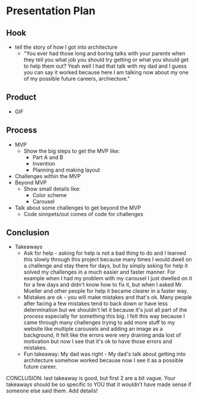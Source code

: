 # Presentation Plan

## Hook
* tell the story of how I got into architecture
  * "You ever had those long and boring talks with your parents when they tell you what job you should try getting or what you should get to help them out? Yeah well I had that talk with my dad and I guess you can say it worked because here I am talking now about my one of my possible future careers, archiecture."

## Product
* GIF

## Process
* MVP
  * Show the big steps to get the MVP like:
    * Part A and B
    * Invention
    * Planning and making layout
* Challenges within the MVP
* Beyond MVP
  * Show small details like:
    * Color scheme
    * Carousel
* Talk about some challenges to get beyond the MVP
  * Code sinnpets/out comes of code for challenges

## Conclusion
* Takeaways
  * Ask for help - asking for help is not a bad thing to do and I learned this slowly through this project because many times I would dwell on a challenge and stay there for days, but by simply asking for help it solved my challenges in a much easier and faster manner. For example when I had my problem with my carousel I just dwelled on it for a few days and didn't know how to fix it, but when I asked Mr. Mueller and other people for help it became clearer in a faster way.
  * Mistakes are ok - you will make mistakes and that's ok. Many people after facing a few mistakes tend to back down or have less determination but we shouldn't let it because it's just all part of the process especially for something this big. I felt this way because I came through many challenges trying to add more stuff to my website like multiple carousels and adding an image as a background, It felt like the errors were very draining anda lost of motivation but now I see that it's ok to have those errors and mistakes.
  * Fun takeaway: My dad was right - My dad's talk about getting into architecture somehow worked because now I see it as a possible future career.


CONCLUSION: last takeaway is good, but first 2 are a bit vague. Your takeaways should be so specific to YOU that it wouldn’t have made sense if someone else said them. Add details!

<!-- EXAMPLE

## Hook
* Verbal riddle of GGD

## Product
* GIF/Demo of example/non-example

## Process
* Flowchart of plan
  * MVP: noun -> door -> yes/no
  * Beyond MVP: noun -> word relation API -> noun API -> yes/no, with counterexample
* Code snippets of:
  * MVP
  * Both APIs
  * Challenge with API keys

## Conclusion
* [URL to project]
* Takeaways
  * Less = more: the heart of the riddle was one line of code; it obviously took more to make the entire thing work, but one complicated line of regular expressions was essentially the solution to the riddle
  * Expect the unexpected: it’s important to budget time for things you don’t account for; for example, I didn’t consider the fact that I would need another entire API to detect nouns
  * Determination is key: ironically enough, I had to make my API keys private. At first, it didn’t seem like it was possible, which meant I couldn’t publish my app. But after all of that hard work, I was determined to find a solution, and I found it in config variables.
* "Presentation can’t, but a speech can"


-->
